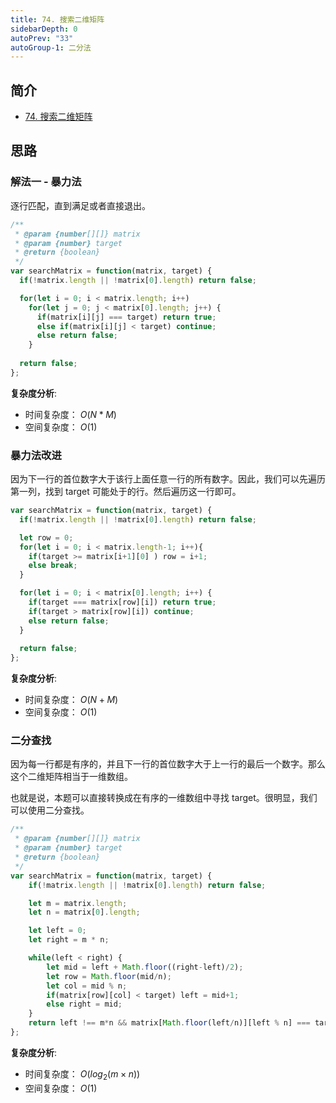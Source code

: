 ```yaml
---
title: 74. 搜索二维矩阵
sidebarDepth: 0
autoPrev: "33"
autoGroup-1: 二分法
---
```

## 简介
- [74. 搜索二维矩阵](https://leetcode-cn.com/problems/search-a-2d-matrix/)

## 思路
### 解法一 - 暴力法
逐行匹配，直到满足或者直接退出。

```javascript
/**
 * @param {number[][]} matrix
 * @param {number} target
 * @return {boolean}
 */
var searchMatrix = function(matrix, target) {
  if(!matrix.length || !matrix[0].length) return false;

  for(let i = 0; i < matrix.length; i++)
    for(let j = 0; j < matrix[0].length; j++) {
      if(matrix[i][j] === target) return true;
      else if(matrix[i][j] < target) continue;
      else return false;
    }
  
  return false;
};
```
**复杂度分析**:
- 时间复杂度： $O(N*M)$
- 空间复杂度： $O(1)$


### 暴力法改进
因为下一行的首位数字大于该行上面任意一行的所有数字。因此，我们可以先遍历第一列，找到 target 可能处于的行。然后遍历这一行即可。
```javascript
var searchMatrix = function(matrix, target) {
  if(!matrix.length || !matrix[0].length) return false;

  let row = 0;
  for(let i = 0; i < matrix.length-1; i++){
    if(target >= matrix[i+1][0] ) row = i+1;
    else break;
  }

  for(let i = 0; i < matrix[0].length; i++) {
    if(target === matrix[row][i]) return true;
    if(target > matrix[row][i]) continue;
    else return false;
  }
  
  return false;
};
```

**复杂度分析**:
- 时间复杂度： $O(N+M)$
- 空间复杂度： $O(1)$

### 二分查找
因为每一行都是有序的，并且下一行的首位数字大于上一行的最后一个数字。那么这个二维矩阵相当于一维数组。

也就是说，本题可以直接转换成在有序的一维数组中寻找 target。很明显，我们可以使用二分查找。

```javascript
/**
 * @param {number[][]} matrix
 * @param {number} target
 * @return {boolean}
 */
var searchMatrix = function(matrix, target) {
    if(!matrix.length || !matrix[0].length) return false;

    let m = matrix.length;
    let n = matrix[0].length;

    let left = 0;
    let right = m * n;

    while(left < right) {
        let mid = left + Math.floor((right-left)/2);
        let row = Math.floor(mid/n);
        let col = mid % n;
        if(matrix[row][col] < target) left = mid+1;
        else right = mid;
    }
    return left !== m*n && matrix[Math.floor(left/n)][left % n] === target;
};
```

**复杂度分析**:
- 时间复杂度： $O(log_2(m \times n))$
- 空间复杂度： $O(1)$
